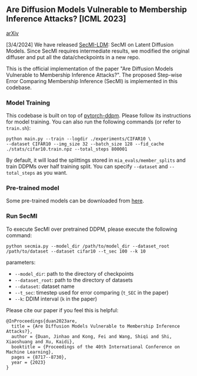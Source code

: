 ## Are Diffusion Models Vulnerable to Membership Inference Attacks? [ICML 2023]
[arXiv](https://arxiv.org/abs/2302.01316)

[3/4/2024] We have released [SecMI-LDM](https://github.com/jinhaoduan/SecMI-LDM): SecMI on Latent Diffusion Models. Since SecMI requires intermediate results, we modified the original diffuser and put all the data/checkpoints in a new repo.

This is the official implementation of the paper "Are Diffusion Models Vulnerable to Membership Inference Attacks?".
The proposed Step-wise Error Comparing Membership Inference (SecMI) is implemented in this codebase.

### Model Training
This codebase is built on top of [pytorch-ddpm](https://github.com/w86763777/pytorch-ddpm). 
Please follow its instructions for model training. You can also run the following commands (or refer to `train.sh`):
```shell
python main.py --train --logdir ./experiments/CIFAR10 \
--dataset CIFAR10 --img_size 32 --batch_size 128 --fid_cache ./stats/cifar10.train.npz --total_steps 800001
```
By default, it will load the splittings stored in `mia_evals/member_splits` and train DDPMs over half training split. 
You can specify `--dataset` and `--total_steps` as you want. 

### Pre-trained model

Some pre-trained models can be downloaded from [here](https://drexel0-my.sharepoint.com/:f:/g/personal/jd3734_drexel_edu/EnVid-empkpNvzC_mOfHwv0BpgkDsB_C4RmHO4rIH8BSzw?e=c17NjE).

### Run SecMI

To execute SecMI over pretrained DDPM, please execute the following command:

```python secmia.py --model_dir /path/to/model_dir --dataset_root /path/to/dataset --dataset cifar10 --t_sec 100 --k 10```

parameters:

- `--model_dir`: path to the directory of checkpoints 
- `--dataset_root`: path to the directory of datasets
- `--dataset`: dataset name
- `--t_sec`: timestep used for error comparing (`t_SEC` in the paper)
- `--k`: DDIM interval (`k` in the paper)

Please cite our paper if you feel this is helpful:
```
@InProceedings{duan2023are,
  title = {Are Diffusion Models Vulnerable to Membership Inference Attacks?},
  author = {Duan, Jinhao and Kong, Fei and Wang, Shiqi and Shi, Xiaoshuang and Xu, Kaidi},
  booktitle = {Proceedings of the 40th International Conference on Machine Learning},
  pages = {8717--8730},
  year = {2023}
}
```
